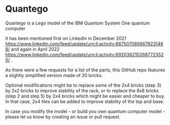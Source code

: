 # Quantego
Quantego is a Lego model of the IBM Quantum System One quantum computer

It has been mentioned first on LinkedIn in December 2021 https://www.linkedin.com/feed/update/urn:li:activity:6875070856679231488/ and again in April 2022 https://www.linkedin.com/feed/update/urn:li:activity:6920362102687723520/ .

As there were a few requests for a list of the parts, this GitHub repo features a slightly simplified version made of 20 bricks.

Optional modifications might be to replace some of the 2x4 bricks (step 3) by 2x2 bricks to improve stability of the rack, or to replace the 8x8 bricks (step 2 and step 5) by 2x4 bricks which might be easier and cheaper to buy. In that case, 2x4 tiles can be added to improve stability of the top and base.

In case you modify the model - or build you own quantum computer model - please let us know by creating an issue or pull request.
